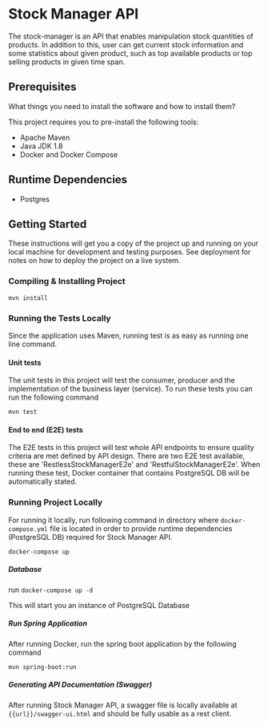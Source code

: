 # Stock Manager API
The stock-manager is an API that enables manipulation stock quantities of products. In addition to this, user can get current stock information and some statistics about given product, such as top available products or top selling products in given time span.

## Prerequisites
What things you need to install the software and how to install them?

This project requires you to pre-install the following tools:

- Apache Maven
- Java JDK 1.8
- Docker and Docker Compose

## Runtime Dependencies
* Postgres

    
## Getting Started
These instructions will get you a copy of the project up and running on your local machine for development and testing purposes. See deployment for notes on how to deploy the project on a live system.

### Compiling & Installing Project
    
```
mvn install
```

### Running the Tests Locally
Since the application uses Maven, running test is as easy as running one line command.

#### Unit tests
The unit tests in this project will test the consumer, producer and the implementation of the business layer (service). To run these tests you can run the following command

```
mvn test
```

#### End to end (E2E) tests
The E2E tests in this project will test whole API endpoints to ensure quality criteria are met defined by API design. There are two E2E test available, these are 'RestlessStockManagerE2e' and 'RestfulStockManagerE2e'. When running these test, Docker container that contains PostgreSQL DB will be automatically stated.

### Running Project Locally
For running it locally, run following command in directory where `docker-compose.yml` file is located in order to provide runtime dependencies (PostgreSQL DB) required for Stock Manager API.

``` 
docker-compose up
```

##### Database
run ```docker-compose up -d```

This will start you an instance of PostgreSQL Database


##### Run Spring Application
After running Docker, run the spring boot application by the following command 

```
mvn spring-boot:run
```

##### Generating API Documentation (Swagger)
After running Stock Manager API, a swagger file is locally available at ```{{url}}/swagger-ui.html``` and should be fully usable as a rest client.




